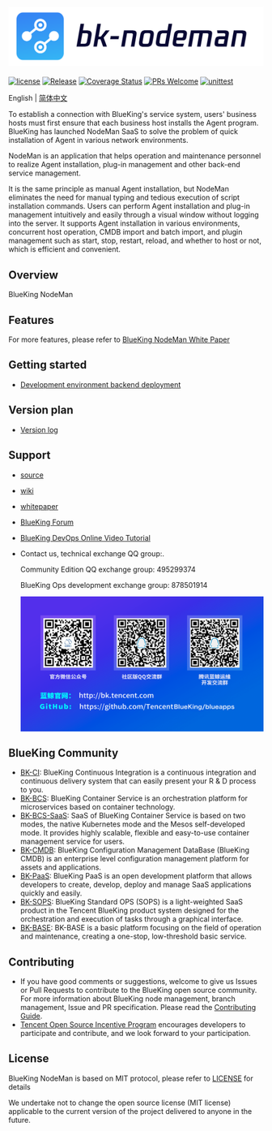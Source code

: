 ![](docs/resource/img/logo_en.png)
---
[![license](https://img.shields.io/badge/license-MIT-brightgreen.svg)](https://github.com/TencentBlueKing/bk-nodeman/blob/master/LICENSE)
[![Release](https://img.shields.io/badge/release-1.0.0-brightgreen.svg)](https://github.com/TencentBlueKing/bk-nodeman/releases)
[![Coverage Status](https://codecov.io/gh/TencentBlueKing/bk-nodeman/branch/V2.1.X/graph/badge.svg)](https://codecov.io/gh/TencentBlueKing/bk-nodeman)
[![PRs Welcome](https://img.shields.io/badge/PRs-welcome-brightgreen.svg)](https://github.com/TencentBlueKing/bk-nodeman/pulls)
[![unittest](https://github.com/TencentBlueKing/bk-nodeman/actions/workflows/codecov.yml/badge.svg?event=schedule)](https://github.com/TencentBlueKing/bk-nodeman/actions/workflows/codecov.yml)

English | [简体中文](readme.md)

To establish a connection with BlueKing's service system, users' business hosts must first ensure that each business host installs the Agent program. BlueKing has launched NodeMan SaaS to solve the problem of quick installation of Agent in various network environments.

NodeMan is an application that helps operation and maintenance personnel to realize Agent installation, plug-in management and other back-end service management.

It is the same principle as manual Agent installation, but NodeMan eliminates the need for manual typing and tedious execution of script installation commands. Users can perform Agent installation and plug-in management intuitively and easily through a visual window without logging into the server. It supports Agent installation in various environments, concurrent host operation, CMDB import and batch import, and plugin management such as start, stop, restart, reload, and whether to host or not, which is efficient and convenient.


## Overview
BlueKing NodeMan

## Features
For more features, please refer to [BlueKing NodeMan White Paper](http://docs.bk.tencent.com/product_white_paper/bk_nodeman/)


## Getting started
- [Development environment backend deployment](docs/install/dev_deploy.md)

## Version plan
- [Version log](docs/release.md)


## Support
- [source](https://github.com/TencentBlueKing/bk-nodeman/tree/master)
- [wiki](https://github.com/TencentBlueKing/bk-nodeman/wiki)
- [whitepaper](http://docs.bk.tencent.com/product_white_paper/bk_nodeman/)
- [BlueKing Forum](https://bk.tencent.com/s-mart/community)
- [BlueKing DevOps Online Video Tutorial](https://cloud.tencent.com/developer/edu/major-100008)
- Contact us, technical exchange QQ group:.

  Community Edition QQ exchange group: 495299374
  
  BlueKing Ops development exchange group: 878501914
  
  <img src="docs/resource/img/QR-Code.png" align=center style="zoom:67%;" />

## BlueKing Community
- [BK-CI](https://github.com/Tencent/bk-ci): BlueKing Continuous Integration is a continuous integration and continuous delivery system that can easily present your R & D process to you.
- [BK-BCS](https://github.com/Tencent/bk-bcs): BlueKing Container Service is an orchestration platform for microservices based on container technology.
- [BK-BCS-SaaS](https://github.com/Tencent/bk-bcs-saas): SaaS of BlueKing Container Service is based on two modes, the native Kubernetes mode and the Mesos self-developed mode. It provides highly scalable, flexible and easy-to-use container management service for users.
- [BK-CMDB](https://github.com/Tencent/bk-cmdb): BlueKing Configuration Management DataBase (BlueKing CMDB) is an enterprise level configuration management platform for assets and applications.
- [BK-PaaS](https://github.com/Tencent/bk-PaaS): BlueKing PaaS is an open development platform that allows developers to create, develop, deploy and manage SaaS applications quickly and easily.
- [BK-SOPS](https://github.com/Tencent/bk-sops): BlueKing Standard OPS (SOPS) is a light-weighted SaaS product in the Tencent BlueKing product system designed for the orchestration and execution of tasks through a graphical interface.
- [BK-BASE](https://github.com/Tencent/bk-base): BK-BASE is a basic platform focusing on the field of operation and maintenance, creating a one-stop, low-threshold basic service.



## Contributing
- If you have good comments or suggestions, welcome to give us Issues or Pull Requests to contribute to the BlueKing open source community. For more information about BlueKing node management, branch management, Issue and PR specification. Please read the [Contributing Guide](docs/CONTRIBUTING.md).
- [Tencent Open Source Incentive Program](https://opensource.tencent.com/contribution) encourages developers to participate and contribute, and we look forward to your participation.

## License
BlueKing NodeMan is based on MIT protocol, please refer to [LICENSE](https://github.com/TencentBlueKing/bk-nodeman/blob/master/LICENSE) for details 

We undertake not to change the open source license (MIT license) applicable to the current version of the project delivered to anyone in the future.